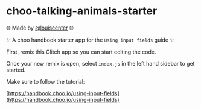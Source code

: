 # choo-talking-animals-starter

🌐 Made by [@louiscenter](https://twitter.com/louiscenter) 🌐

✨ A choo handbook starter app for the `Using input fields` guide ✨

First, remix this Glitch app so you can start editing the code.

Once your new remix is open, select `index.js` in the left hand sidebar to get started.

Make sure to follow the tutorial:

[https://handbook.choo.io/using-input-fields](https://handbook.choo.io/using-input-fields)
